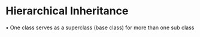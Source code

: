 # Hierarchical Inheritance
• One class serves as a superclass
 (base class) for more than one sub
 class
